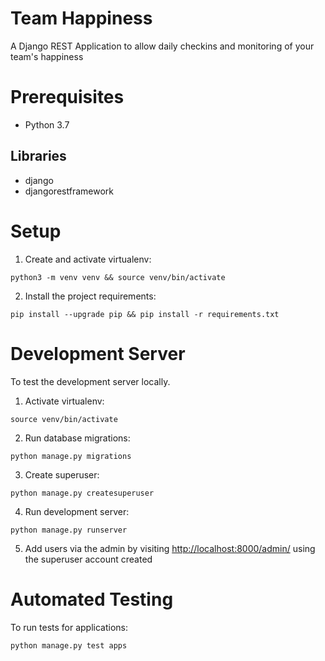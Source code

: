 # Team Happiness

A Django REST Application to allow daily checkins and monitoring of your team's happiness

# Prerequisites

- Python 3.7

## Libraries
- django
- djangorestframework

# Setup
1. Create and activate virtualenv:
```
python3 -m venv venv && source venv/bin/activate
```
2. Install the project requirements:
```
pip install --upgrade pip && pip install -r requirements.txt
```

# Development Server
To test the development server locally.
1. Activate virtualenv:
```
source venv/bin/activate
```
2. Run database migrations:
```
python manage.py migrations
```
3. Create superuser:
```
python manage.py createsuperuser
```
4. Run development server:
```
python manage.py runserver
```
5. Add users via the admin by visiting [http://localhost:8000/admin/](http://localhost:8000/admin/) using the superuser account created

# Automated Testing
To run tests for applications:
```
python manage.py test apps
```

